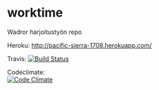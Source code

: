 worktime
========

Wadror harjoitustyön repo

Heroku:
http://pacific-sierra-1708.herokuapp.com/

Travis:
[![Build Status](https://travis-ci.org/madhaanr/worktime.png)](https://travis-ci.org/madhaanr/worktime)

Codeclimate:  
[![Code Climate](https://codeclimate.com/github/madhaanr/worktime.png)](https://codeclimate.com/github/madhaanr/worktime)
